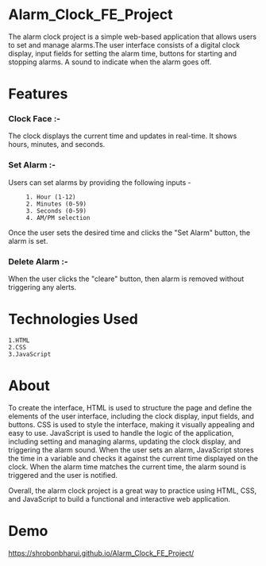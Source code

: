 # Alarm_Clock_FE_Project
  The alarm clock project is a simple web-based application that allows users to set and manage alarms.The user interface consists of a digital clock display, input fields for setting the alarm time, buttons for starting and stopping alarms. A sound  to indicate when the alarm goes off.

# Features 
### Clock Face :- 
  The clock displays the current time and updates in real-time. It shows hours, minutes, and seconds.
### Set Alarm :-
  Users can set alarms by providing the following inputs -

         1. Hour (1-12)
         2. Minutes (0-59)
         3. Seconds (0-59)
         4. AM/PM selection
  Once the user sets the desired time and clicks the "Set Alarm" button, the alarm is set.
 ###  Delete Alarm :-
  When the user clicks the "cleare" button, then alarm is removed without triggering any alerts.
# Technologies Used
  
    1.HTML 
    2.CSS 
    3.JavaScript
   # About
  To create the interface, HTML is used to structure the page and define the elements of the user interface, including the clock display, input fields, and buttons. CSS is used to style the interface, making it visually appealing and easy to use.
  JavaScript is used to handle the logic of the application, including setting and managing alarms, updating the clock display, and triggering the alarm sound. When the user sets an alarm, JavaScript stores the time in a variable and checks it against the current time displayed on the clock. When the alarm time matches the current time, the alarm sound is triggered and the user is notified.

  Overall, the alarm clock project is a great way to practice using HTML, CSS, and JavaScript to build a functional and interactive web application.
# Demo
https://shrobonbharui.github.io/Alarm_Clock_FE_Project/
